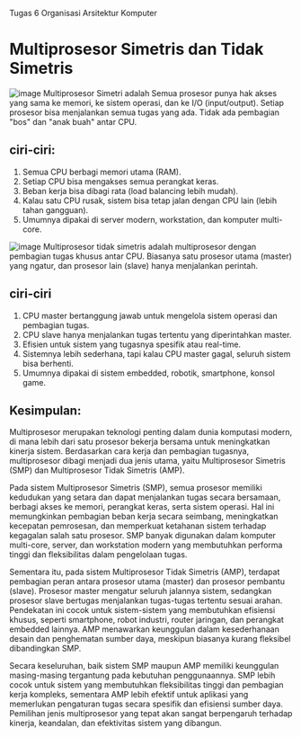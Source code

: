 Tugas 6 Organisasi Arsitektur Komputer
# Multiprosesor Simetris dan Tidak Simetris
![image](https://github.com/user-attachments/assets/949b1f5f-bb4b-44d8-a5d0-6be40e504d7c)
Multiprosesor Simetri adalah Semua prosesor punya hak akses yang sama ke memori, ke sistem operasi, dan ke I/O (input/output).
Setiap prosesor bisa menjalankan semua tugas yang ada. Tidak ada pembagian "bos" dan "anak buah" antar CPU.
## ciri-ciri:
1. Semua CPU berbagi memori utama (RAM).
2. Setiap CPU bisa mengakses semua perangkat keras.
3. Beban kerja bisa dibagi rata (load balancing lebih mudah).
4. Kalau satu CPU rusak, sistem bisa tetap jalan dengan CPU lain (lebih tahan gangguan).
5. Umumnya dipakai di server modern, workstation, dan komputer multi-core.

![image](https://github.com/user-attachments/assets/45e594ae-f045-4011-bd06-3df0b3536962)
Multiprosesor tidak simetris adalah multiprosesor dengan pembagian tugas khusus antar CPU. Biasanya satu prosesor utama (master) yang ngatur, dan prosesor lain (slave) hanya menjalankan perintah.
## ciri-ciri
1. CPU master bertanggung jawab untuk mengelola sistem operasi dan pembagian tugas.
2. CPU slave hanya menjalankan tugas tertentu yang diperintahkan master.
3. Efisien untuk sistem yang tugasnya spesifik atau real-time.
4. Sistemnya lebih sederhana, tapi kalau CPU master gagal, seluruh sistem bisa berhenti.
5. Umumnya dipakai di sistem embedded, robotik, smartphone, konsol game.

## Kesimpulan:
  Multiprosesor merupakan teknologi penting dalam dunia komputasi modern, di mana lebih dari satu prosesor bekerja bersama untuk meningkatkan kinerja sistem. Berdasarkan cara kerja dan pembagian tugasnya, multiprosesor dibagi menjadi dua jenis utama, yaitu Multiprosesor Simetris (SMP) dan Multiprosesor Tidak Simetris (AMP).

  Pada sistem Multiprosesor Simetris (SMP), semua prosesor memiliki kedudukan yang setara dan dapat menjalankan tugas secara bersamaan, berbagi akses ke memori, perangkat keras, serta sistem operasi. Hal ini memungkinkan pembagian beban kerja secara seimbang, meningkatkan kecepatan pemrosesan, dan memperkuat ketahanan sistem terhadap kegagalan salah satu prosesor. SMP banyak digunakan dalam komputer multi-core, server, dan workstation modern yang membutuhkan performa tinggi dan fleksibilitas dalam pengelolaan tugas.

  Sementara itu, pada sistem Multiprosesor Tidak Simetris (AMP), terdapat pembagian peran antara prosesor utama (master) dan prosesor pembantu (slave). Prosesor master mengatur seluruh jalannya sistem, sedangkan prosesor slave bertugas menjalankan tugas-tugas tertentu sesuai arahan. Pendekatan ini cocok untuk sistem-sistem yang membutuhkan efisiensi khusus, seperti smartphone, robot industri, router jaringan, dan perangkat embedded lainnya. AMP menawarkan keunggulan dalam kesederhanaan desain dan penghematan sumber daya, meskipun biasanya kurang fleksibel dibandingkan SMP.

  Secara keseluruhan, baik sistem SMP maupun AMP memiliki keunggulan masing-masing tergantung pada kebutuhan penggunaannya. SMP lebih cocok untuk sistem yang membutuhkan fleksibilitas tinggi dan pembagian kerja kompleks, sementara AMP lebih efektif untuk aplikasi yang memerlukan pengaturan tugas secara spesifik dan efisiensi sumber daya. Pemilihan jenis multiprosesor yang tepat akan sangat berpengaruh terhadap kinerja, keandalan, dan efektivitas sistem yang dibangun.
